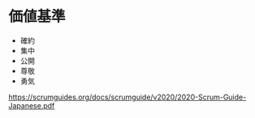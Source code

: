 # 価値基準

- 確約
- 集中
- 公開
- 尊敬
- 勇気

https://scrumguides.org/docs/scrumguide/v2020/2020-Scrum-Guide-Japanese.pdf
